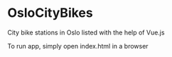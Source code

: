 # OsloCityBikes
City bike stations in Oslo listed with the help of Vue.js 

To run app, simply open index.html in a browser
